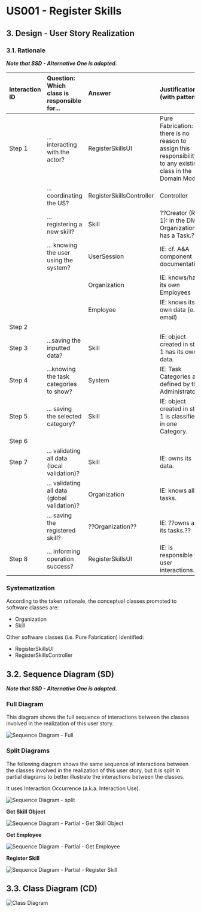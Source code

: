 # US001 - Register Skills 

## 3. Design - User Story Realization 

### 3.1. Rationale

_**Note that SSD - Alternative One is adopted.**_

| Interaction ID | Question: Which class is responsible for...   | Answer                   | Justification (with patterns)                                                                                 |
|:-------------  |:----------------------------------------------|:-------------------------|:--------------------------------------------------------------------------------------------------------------|
| Step 1  		 | 	... interacting with the actor?              | RegisterSkillsUI         | Pure Fabrication: there is no reason to assign this responsibility to any existing class in the Domain Model. |
| 			  		 | 	... coordinating the US?                     | RegisterSkillsController | Controller                                                                                                    |
| 			  		 | 	... registering a new skill?                 | Skill                    | ??Creator (Rule 1): in the DM Organization has a Task.??                                                      |
| 			  		 | ... knowing the user using the system?        | UserSession              | IE: cf. A&A component documentation.                                                                          |
| 			  		 | 			                                           | Organization             | IE: knows/has its own Employees                                                                               |
| 			  		 | 							                                       | Employee                 | IE: knows its own data (e.g. email)                                                                           |
| Step 2  		 | 							                                       |                          |                                                                                                               |
| Step 3  		 | 	...saving the inputted data?                 | Skill                    | IE: object created in step 1 has its own data.                                                                |
| Step 4  		 | 	...knowing the task categories to show?      | System                   | IE: Task Categories are defined by the Administrators.                                                        |
| Step 5  		 | 	... saving the selected category?            | Skill                    | IE: object created in step 1 is classified in one Category.                                                   |
| Step 6  		 | 							                                       |                          |                                                                                                               |              
| Step 7  		 | 	... validating all data (local validation)?  | Skill                    | IE: owns its data.                                                                                            | 
| 			  		 | 	... validating all data (global validation)? | Organization             | IE: knows all its tasks.                                                                                      | 
| 			  		 | 	... saving the registered skill?             | ??Organization??         | IE: ??owns all its tasks.??                                                                                   | 
| Step 8  		 | 	... informing operation success?             | RegisterSkillsUI         | IE: is responsible for user interactions.                                                                     | 

### Systematization ##

According to the taken rationale, the conceptual classes promoted to software classes are: 

* Organization
* Skill

Other software classes (i.e. Pure Fabrication) identified: 

* RegisterSkillsUI  
* RegisterSkillsController


## 3.2. Sequence Diagram (SD)

_**Note that SSD - Alternative One is adopted.**_

### Full Diagram

This diagram shows the full sequence of interactions between the classes involved in the realization of this user story.

![Sequence Diagram - Full](svg/us001-sequence-diagram-full.svg)

### Split Diagrams

The following diagram shows the same sequence of interactions between the classes involved in the realization of this user story, but it is split in partial diagrams to better illustrate the interactions between the classes.

It uses Interaction Occurrence (a.k.a. Interaction Use).

![Sequence Diagram - split](svg/us001-sequence-diagram-split.svg)

**Get Skill Object**

![Sequence Diagram - Partial - Get Skill Object](svg/us001-sequence-diagram-partial-get-skill.svg)

**Get Employee**

![Sequence Diagram - Partial - Get Employee](svg/us001-sequence-diagram-partial-get-employee.svg)

**Register Skill**

![Sequence Diagram - Partial - Register Skill](svg/us001-sequence-diagram-partial-register-skills.svg)

## 3.3. Class Diagram (CD)

![Class Diagram](svg/us001-class-diagram.svg)